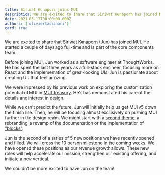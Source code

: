 ```yaml
---
title: Siriwat Kunaporn joins MUI
description: We are excited to share that Siriwat Kunaporn has joined MUI.
date: 2021-05-17T00:00:00.000Z
authors: ['oliviertassinari']
card: true
---
```


We are excited to share that [Siriwat Kunaporn](https://twitter.com/siriwatknp) (Jun) has joined MUI.
He started a couple of days ago full-time and is part of the core components team.

Before joining MUI, Jun worked as a software engineer at ThoughtWorks.
He has spent the last three years as a full-stack engineer, focusing more on React and the implementation of great-looking UIs. Jun is passionate about creating UIs that feel amazing.

We were impressed by his previous work on exploring the customization potential of MUI in [MUI Treasury](https://mui-treasury.com/).
He's has demonstrated his care of the details and interest in design.

While we can't predict the future, Jun will initially help us get MUI v5 down the finish line.
Then, he will be focusing almost exclusively on pushing MUI further in the design realm.
We might start with a [second theme](https://github.com/mui/mui/issues/22485), a rebranding, a revamp of the documentation or the implementation of ["blocks"](https://deploy-preview-16--material-ui-blocks.netlify.app/).

Jun is the second of a series of 5 new positions we have recently opened and filled.
We will cross the 10 person milestone in the coming weeks.
We have opened these positions as our revenue growth allows.
These new roles will help accelerate our mission, strengthen our existing offering, and initiate a new vertical.

We couldn't be more excited to have Jun on the team!
